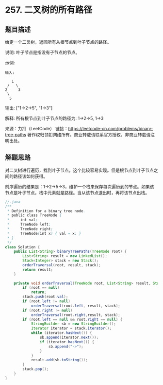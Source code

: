 # 257. 二叉树的所有路径

## 题目描述

给定一个二叉树，返回所有从根节点到叶子节点的路径。

说明: 叶子节点是指没有子节点的节点。

示例:

```
输入:

   1
 /   \
2     3
 \
  5
```

输出: ["1->2->5", "1->3"]

解释: 所有根节点到叶子节点的路径为: 1->2->5, 1->3

来源：力扣（LeetCode）
链接：https://leetcode-cn.com/problems/binary-tree-paths
著作权归领扣网络所有。商业转载请联系官方授权，非商业转载请注明出处。

## 解题思路

对二叉树进行遍历，找到叶子节点，这个比较容易实现。但是根节点到叶子节点之间的路径该如何获得。

前序遍历的结果是：1->2->5->3，维护一个栈来保存每次遍历到的节点。如果该节点是叶子节点，栈中元素就是路径。当从该节点退出时，再将该节点出栈。


```java
//.java
/**
 * Definition for a binary tree node.
 * public class TreeNode {
 *     int val;
 *     TreeNode left;
 *     TreeNode right;
 *     TreeNode(int x) { val = x; }
 * }
 */
class Solution {
    public List<String> binaryTreePaths(TreeNode root) {
        List<String> result = new LinkedList();
		Stack<Integer> stack = new Stack();
		orderTraversal(root, result, stack);
		return result;
    }
	
	private void orderTraversal(TreeNode root, List<String> result, Stack<Integer> stack) {
		if (root == null)
			return;
		stack.push(root.val);
		if (root.left != null)
			orderTraversal(root.left, result, stack);
		if (root.right != null)
			orderTraversal(root.right,result, stack);
		if (root.left == null && root.right == null) {
			StringBuilder sb = new StringBuilder();
			Iterator iterator = stack.iterator();
            while (iterator.hasNext()) {
                sb.append(iterator.next());
                if (iterator.hasNext()) {
                    sb.append("->");
                }
            }
            result.add(sb.toString());
		}
		stack.pop();
	}
}
```